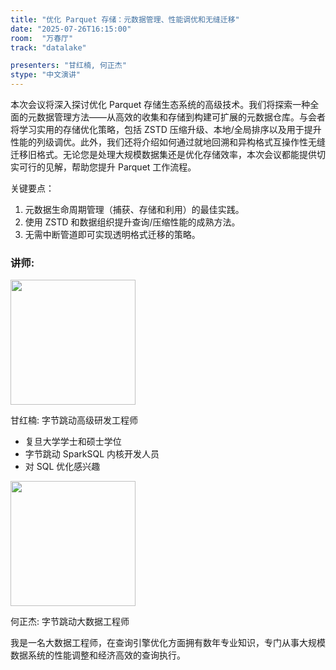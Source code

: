 ```yaml
---
title: "优化 Parquet 存储：元数据管理、性能调优和无缝迁移"
date: "2025-07-26T16:15:00"
room:  "万春厅"
track: "datalake"

presenters: "甘红楠, 何正杰"
stype: "中文演讲"
---
```


本次会议将深入探讨优化 Parquet 存储生态系统的高级技术。我们将探索一种全面的元数据管理方法——从高效的收集和存储到构建可扩展的元数据仓库。与会者将学习实用的存储优化策略，包括 ZSTD 压缩升级、本地/全局排序以及用于提升性能的列级调优。此外，我们还将介绍如何通过就地回溯和异构格式互操作性无缝迁移旧格式。无论您是处理大规模数据集还是优化存储效率，本次会议都能提供切实可行的见解，帮助您提升 Parquet 工作流程。

关键要点：

1. 元数据生命周期管理（捕获、存储和利用）的最佳实践。
2. 使用 ZSTD 和数据组织提升查询/压缩性能的成熟方法。
3. 无需中断管道即可实现透明格式迁移的策略。

### 讲师:

<img src="https://sessionize.com/image/c52a-400o400o1-fqHUaN3MbFjUnx1NxULM9c.jpg" width="200" /><br/>

甘红楠: 字节跳动高级研发工程师

* 复旦大学学士和硕士学位
* 字节跳动 SparkSQL 内核开发人员
* 对 SQL 优化感兴趣


<img src="https://sessionize.com/image/d454-400o400o1-ahCLB728yY3mjf8N7yAAtu.jpg" width="200" /><br/>

何正杰: 字节跳动大数据工程师

我是一名大数据工程师，在查询引擎优化方面拥有数年专业知识，专门从事大规模数据系统的性能调整和经济高效的查询执行。